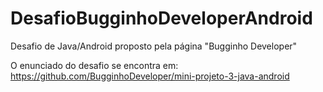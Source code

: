 # DesafioBugginhoDeveloperAndroid
Desafio de Java/Android proposto pela página "Bugginho Developer"

O enunciado do desafio se encontra em: https://github.com/BugginhoDeveloper/mini-projeto-3-java-android
